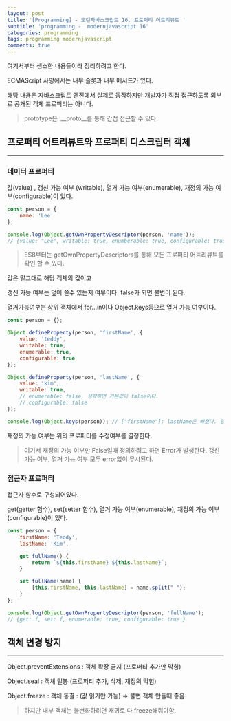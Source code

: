 ```yaml
---
layout: post
title: '[Programming] - 모던자바스크립트 16. 프로퍼티 어트리뷰트 '
subtitle: 'programming -  modernjavascript 16'
categories: programming
tags: programming modernjavascript
comments: true
---
```



여기서부터 생소한 내용들이라 정리하려고 한다.

ECMAScript 사양에서는 내부 슬롯과 내부 메서드가 있다.

해당 내용은 자바스크립트 엔진에서 실제로 동작하지만 개발자가 직접 접근하도록 외부로 공개된 객체 프로퍼티는 아니다.

> prototype은 .__proto__를 통해 간접 접근할 수 있다.
> 

## 프로퍼티 어트리뷰트와 프로퍼티 디스크립터 객체

---

### 데이터 프로퍼티

값(value) , 갱신 가능 여부 (writable), 열거 가능 여부(enumerable), 재정의 가능 여부(configurable)이 있다.

```jsx
const person = {
	name: 'Lee'
};

console.log(Object.getOwnPropertyDescriptor(person, 'name'));
// {value: "Lee", writable: true, enumberable: true, configurable: true}
```

> ES8부터는 getOwnPropertyDescriptors를 통해 모든 프로퍼티 어트리뷰트를 확인 할 수 있다.
> 

값은 말그대로 해당 객체의 값이고

갱신 가능 여부는 덮어 쓸수 있는지 여부이다. false가 되면 불변이 된다.

열거가능여부는 상위 객체에서 for...in이나 Object.keys등으로 열거 가능 여부이다.

```jsx
const person = {};

Object.defineProperty(person, 'firstName', {
	value: 'teddy',
	writable: true,
	enumerable: true,
	configurable: true
});

Object.defineProperty(person, 'lastName', {
	value: 'kim',
	writable: true,
	// enumerable: false, 생략하면 기본값이 false이다.
	// configurable: false
});

console.log(Object.keys(person)); // ["firstName"]; lastName은 빠졌다. 열거가능여부 false라서
```

재정의 가능 여부는 위의 프로퍼티를 수정여부를 결정한다.

> 여기서 재정의 가능 여부만 False일때 정의하려고 하면 Error가 발생한다.
갱신 가능 여부, 열거 가능 여부 모두 error없이 무시된다.
> 

### 접근자 프로퍼티

접근자 함수로 구성되어있다.

get(getter 함수), set(setter 함수), 열거 가능 여부(enumerable), 재정의 가능 여부(configurable)이 있다.

```jsx
const person = {
	firstName: 'Teddy',
	lastName: 'Kim',

	get fullName() {
		return `${this.firstName} ${this.lastName}`;	
	} 

	set fullName(name) {
		[this.firstName, this.lastName] = name.split(" ");
	}
};

console.log(Object.getOwnPropertyDescriptor(person, 'fullName');
// {get: f, set: f, enumerable: true, configurable: true }
```

## 객체 변경 방지

---

Object.preventExtensions : 객체 확장 금지 (프로퍼티 추가만 막힘)

Object.seal : 객체 밀봉 (프로퍼티 추가, 삭제, 재정의 막힘)

Object.freeze : 객체 동결 : (값 읽기만 가능) ⇒ 불변 객체 만들때 좋음

> 하지만 내부 객체는 불변화하려면 재귀로 다 freeze해줘야함.
>